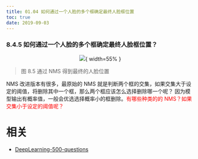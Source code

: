 ```yaml
---
title: 01.04 如何通过一个人脸的多个框确定最终人脸框位置
toc: true
date: 2019-09-03
---
```


### 8.4.5 如何通过一个人脸的多个框确定最终人脸框位置？

<center>

![](http://images.iterate.site/blog/image/20190722/EiWU5GtcXPRl.png?imageslim){ width=55% }

</center>


> 图 8.5 通过 NMS 得到最终的人脸位置

NMS 改进版本有很多，最原始的 NMS 就是判断两个框的交集，如果交集大于设定的阈值，将删除其中一个框，那么两个框应该怎么选择删除哪一个呢？ 因为模型输出有概率值，一般会优选选择概率小的框删除。<span style="color:red;">有哪些种类的的 NMS？如果交集小于设定的阈值呢？</span>






# 相关

- [DeepLearning-500-questions](https://github.com/scutan90/DeepLearning-500-questions)
